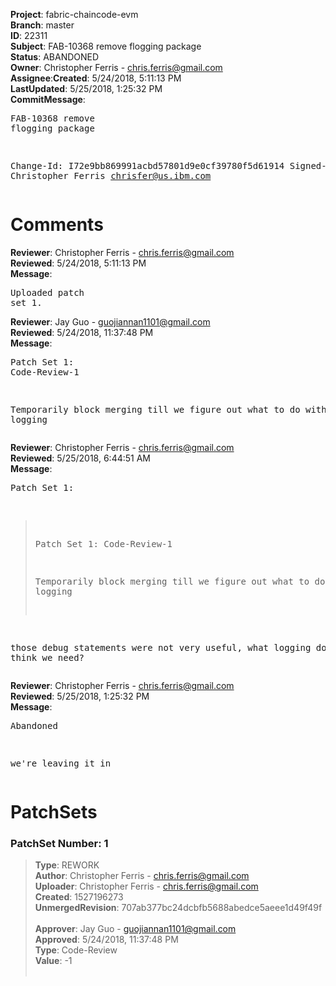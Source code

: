 <strong>Project</strong>: fabric-chaincode-evm</br><strong>Branch</strong>: master<br><strong>ID</strong>: 22311<br><strong>Subject</strong>: FAB-10368 remove flogging package<br><strong>Status</strong>: ABANDONED<br><strong>Owner</strong>: Christopher Ferris - chris.ferris@gmail.com<br><strong>Assignee</strong>:<strong>Created</strong>: 5/24/2018, 5:11:13 PM<br><strong>LastUpdated</strong>: 5/25/2018, 1:25:32 PM<br><strong>CommitMessage</strong>:<br><pre>FAB-10368 remove flogging package

Change-Id: I72e9bb869991acbd57801d9e0cf39780f5d61914
Signed-off-by: Christopher Ferris <chrisfer@us.ibm.com>
</pre><h1>Comments</h1><strong>Reviewer</strong>: Christopher Ferris - chris.ferris@gmail.com<br><strong>Reviewed</strong>: 5/24/2018, 5:11:13 PM<br><strong>Message</strong>: <pre>Uploaded patch set 1.</pre><strong>Reviewer</strong>: Jay Guo - guojiannan1101@gmail.com<br><strong>Reviewed</strong>: 5/24/2018, 11:37:48 PM<br><strong>Message</strong>: <pre>Patch Set 1: Code-Review-1

Temporarily block merging till we figure out what to do with evmscc logging</pre><strong>Reviewer</strong>: Christopher Ferris - chris.ferris@gmail.com<br><strong>Reviewed</strong>: 5/25/2018, 6:44:51 AM<br><strong>Message</strong>: <pre>Patch Set 1:

> Patch Set 1: Code-Review-1
> 
> Temporarily block merging till we figure out what to do with evmscc logging

those debug statements were not very useful, what logging do you think we need?</pre><strong>Reviewer</strong>: Christopher Ferris - chris.ferris@gmail.com<br><strong>Reviewed</strong>: 5/25/2018, 1:25:32 PM<br><strong>Message</strong>: <pre>Abandoned

we're leaving it in</pre><h1>PatchSets</h1><h3>PatchSet Number: 1</h3><blockquote><strong>Type</strong>: REWORK<br><strong>Author</strong>: Christopher Ferris - chris.ferris@gmail.com<br><strong>Uploader</strong>: Christopher Ferris - chris.ferris@gmail.com<br><strong>Created</strong>: 1527196273<br><strong>UnmergedRevision</strong>: 707ab377bc24dcbfb5688abedce5aeee1d49f49f<br><br><strong>Approver</strong>: Jay Guo - guojiannan1101@gmail.com<br><strong>Approved</strong>: 5/24/2018, 11:37:48 PM<br><strong>Type</strong>: Code-Review<br><strong>Value</strong>: -1<br><br></blockquote>